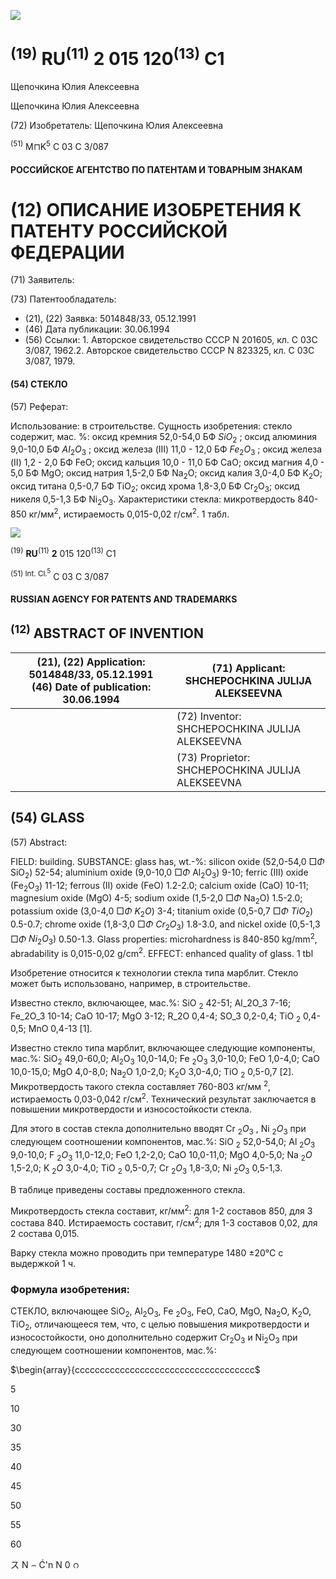 ![](_page_0_Picture_0.jpeg)

# <sup>(19)</sup> RU<sup>(11)</sup> 2 015 120<sup>(13)</sup> C1

Щепочкина Юлия Алексеевна

Щепочкина Юлия Алексеевна

(72) Изобретатель: Щепочкина Юлия Алексеевна

<sup>(51)</sup> M⊓K<sup>5</sup> C 03 C 3/087

#### РОССИЙСКОЕ АГЕНТСТВО ПО ПАТЕНТАМ И ТОВАРНЫМ ЗНАКАМ

# (12) ОПИСАНИЕ ИЗОБРЕТЕНИЯ К ПАТЕНТУ РОССИЙСКОЙ ФЕДЕРАЦИИ

(71) Заявитель:

(73) Патентообладатель:

- (21), (22) Заявка: 5014848/33, 05.12.1991
- (46) Дата публикации: 30.06.1994
- (56) Ссылки: 1. Авторское свидетельство СССР N 201605, кл. С 03С 3/087, 1962.2. Авторское свидетельство СССР N 823325, кл. С 03С 3/087, 1979.

#### (54) СТЕКЛО

(57) Реферат:

Использование: в строительстве. Сущность изобретения: стекло содержит, мас. %: оксид кремния 52,0-54,0 БФ  $SiO_2$ ; оксид алюминия 9,0-10,0 БФ  $AI_2O_3$ ; оксид железа (III) 11,0 - 12,0 БФ  $Fe_2O_3$ ; оксид железа (II) 1,2 - 2,0 БФ FeO; оксид кальция 10,0 - 11,0 БФ CaO; оксид магния 4,0 - 5,0 БФ MgO; оксид натрия 1,5-2,0 БФ Na<sub>2</sub>O; оксид калия 3,0-4,0 БФ K<sub>2</sub>O; оксид титана 0,5-0,7 БФ TiO<sub>2</sub>; оксид хрома 1,8-3,0 БФ Cr<sub>2</sub>O<sub>3</sub>; оксид никеля 0,5-1,3 БФ Ni<sub>2</sub>O<sub>3</sub>. Характеристики стекла: микротвердость 840-850 кг/мм<sup>2</sup>, истираемость 0,015-0,02 г/см<sup>2</sup>. 1 табл.

![](_page_1_Picture_0.jpeg)

<sup>(19)</sup> **RU**<sup>(11)</sup> **2** 015 120<sup>(13)</sup> C1

<sup>(51) Int. Cl.<sup>5</sup></sup> C 03 C 3/087

#### RUSSIAN AGENCY FOR PATENTS AND TRADEMARKS

## <sup>(12)</sup> ABSTRACT OF INVENTION

| (21), (22) Application: 5014848/33, 05.12.1991<br>(46) Date of publication: 30.06.1994 | (71) Applicant:<br>SHCHEPOCHKINA JULIJA ALEKSEEVNA  |
|----------------------------------------------------------------------------------------|-----------------------------------------------------|
|                                                                                        | (72) Inventor: SHCHEPOCHKINA JULIJA<br>ALEKSEEVNA   |
|                                                                                        | (73) Proprietor:<br>SHCHEPOCHKINA JULIJA ALEKSEEVNA |

## (54) GLASS

(57) Abstract:

FIELD: building. SUBSTANCE: glass has, wt.-%: silicon oxide (52,0-54,0  $\Box\Phi$  SiO<sub>2</sub>) 52-54; aluminium oxide (9,0-10,0  $\Box\Phi$  Al<sub>2</sub>O<sub>3</sub>) 9-10; ferric (III) oxide (Fe<sub>2</sub>O<sub>3</sub>) 11-12; ferrous (II) oxide (FeO) 1.2-2.0; calcium oxide (CaO) 10-11; magnesium oxide (MgO) 4-5; sodium oxide (1,5-2,0  $\Box\Phi$  Na<sub>2</sub>O) 1.5-2.0; potassium oxide (3,0-4,0  $\Box\Phi$   $K_2O)$  3-4; titanium oxide (0,5-0,7  $\Box\Phi$   $TiO_2)$  0.5-0.7; chrome oxide (1,8-3,0  $\Box\Phi$   $Cr_2O_3)$  1.8-3.0, and nickel oxide (0,5-1,3  $\Box\Phi$   $Ni_2O_3)$  0.50-1.3. Glass properties: microhardness is 840-850 kg/mm<sup>2</sup>, abradability is 0,015-0,02 g/cm<sup>2</sup>. EFFECT: enhanced quality of glass. 1 tbl

Изобретение относится к технологии стекла типа марблит. Стекло может быть использовано, например, в строительстве.

Известно стекло, включающее, мас.%: SiO  $_2$  42-51; Al\_2O\_3 7-16; Fe\_2O\_3 10-14; CaO 10-17; MgO 3-12; R\_2O 0,4-4; SO\_3 0,2-0,4; TiO  $_2$  0,4-0,5; MnO 0,4-13 [1].

Известно стекло типа марблит, включающее следующие компоненты, мас.%: SiO<sub>2</sub> 49,0-60,0; Al<sub>2</sub>O<sub>3</sub> 10,0-14,0; Fe <sub>2</sub>O<sub>3</sub> 3,0-10,0; FeO 1,0-4,0; CaO 10,0-15,0; MgO 4,0-8,0; Na<sub>2</sub>O 1,0-2,0; K<sub>2</sub>O 3,0-4,0; TiO <sub>2</sub> 0,5-0,7 [2]. Микротвердость такого стекла составляет 760-803 кг/мм <sup>2</sup>, истираемость 0,03-0,042 г/см<sup>2</sup>. Технический результат заключается в повышении микротвердости и износостойкости стекла.

Для этого в состав стекла дополнительно вводят Cr  $_2O_3$ , Ni $_2O_3$  при следующем соотношении компонентов, мас.%: SiO  $_2$  52,0-54,0; Al $_2O_3$  9,0-10,0; F  $_2O_3$  11,0-12,0; FeO 1,2-2,0; CaO 10,0-11,0; MgO 4,0-5,0; Na $_2O$  1,5-2,0; K $_2O$  3,0-4,0; TiO  $_2$  0,5-0,7; Cr $_2O_3$  1,8-3,0; Ni $_2O_3$  0,5-1,3.

В таблице приведены составы предложенного стекла.

Микротвердость стекла составит, кг/мм<sup>2</sup>: для 1-2 составов 850, для 3 состава 840. Истираемость составит, г/см<sup>2</sup>; для 1-3 составов 0,02, для 2 состава 0,015.

Варку стекла можно проводить при температуре 1480 ±20°С с выдержкой 1 ч.

### Формула изобретения:

СТЕКЛО, включающее SiO<sub>2</sub>, Al<sub>2</sub>O<sub>3</sub>, Fe <sub>2</sub>O<sub>3</sub>, FeO, CaO, MgO, Na<sub>2</sub>O, K<sub>2</sub>O, TiO<sub>2</sub>, отличающееся тем, что, с целью повышения микротвердости и износостойкости, оно дополнительно содержит Cr<sub>2</sub>O<sub>3</sub> и Ni<sub>2</sub>O<sub>3</sub> при следующем соотношении компонентов, мас.%:

 $\begin{array}{cccccccccccccccccccccccccccccccccccc$ 

5

10

30

35

40

45

50

55

60

ス N  $\frown$ Ć'n N 0 റ